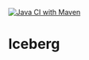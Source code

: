 [![Java CI with Maven](https://github.com/tihonovcore/iceberg/actions/workflows/maven.yml/badge.svg)](https://github.com/tihonovcore/iceberg/actions/workflows/maven.yml)

# Iceberg